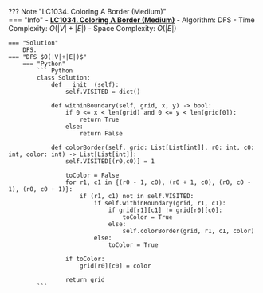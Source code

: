??? Note "LC1034. Coloring A Border (Medium)"    
    === "Info"
        - **<a href="https://leetcode.com/problems/coloring-a-border/" target="_blank">LC1034. Coloring A Border (Medium)</a>**
        - Algorithm: DFS
        - Time Complexity: $O(|V| + |E|)$
        - Space Complexity: $O(|E|)$

    === "Solution"
        DFS.
    === "DFS $O(|V|+|E|)$"
        === "Python"
            ``` Python
            class Solution:
                def __init__(self):
                    self.VISITED = dict()
                    
                def withinBoundary(self, grid, x, y) -> bool:
                    if 0 <= x < len(grid) and 0 <= y < len(grid[0]):
                        return True
                    else:
                        return False        
                    
                def colorBorder(self, grid: List[List[int]], r0: int, c0: int, color: int) -> List[List[int]]:
                    self.VISITED[(r0,c0)] = 1                               
                            
                    toColor = False
                    for r1, c1 in {(r0 - 1, c0), (r0 + 1, c0), (r0, c0 - 1), (r0, c0 + 1)}:
                        if (r1, c1) not in self.VISITED:
                            if self.withinBoundary(grid, r1, c1):
                                if grid[r1][c1] != grid[r0][c0]:
                                    toColor = True
                                else:
                                    self.colorBorder(grid, r1, c1, color)
                            else:
                                toColor = True
                            
                    if toColor:
                        grid[r0][c0] = color            
                    
                    return grid
            ```